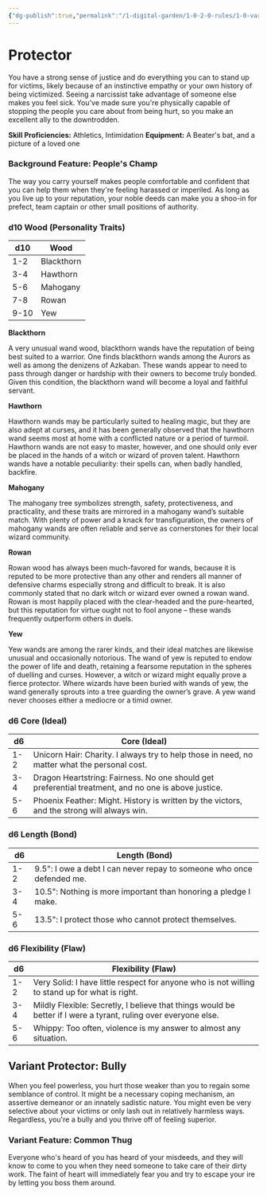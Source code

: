 ```yaml
---
{"dg-publish":true,"permalink":"/1-digital-garden/1-0-2-0-rules/1-0-variant-rules/01-06-1-7-background-protector/"}
---
```


# Protector

You have a strong sense of justice and do everything you can to stand up for victims, likely because of an instinctive empathy or your own history of being victimized. Seeing a narcissist take advantage of someone else makes you feel sick. You've made sure you're physically capable of stopping the people you care about from being hurt, so you make an excellent ally to the downtrodden.

**Skill Proficiencies:** Athletics, Intimidation
**Equipment:** A Beater's bat, and a picture of a loved one

### Background Feature: People's Champ

The way you carry yourself makes people comfortable and confident that you can help them when they're feeling harassed or imperiled. As long as you live up to your reputation, your noble deeds can make you a shoo-in for prefect, team captain or other small positions of authority.

### **d10 Wood (Personality Traits)**

| d10 | Wood        |
| --- | ----------- |
| 1-2 | Blackthorn  |
| 3-4 | Hawthorn    |
| 5-6 | Mahogany    |
| 7-8 | Rowan      |
| 9-10| Yew        |
**Blackthorn**

A very unusual wand wood, blackthorn wands have the reputation of being best suited to a warrior. One finds blackthorn wands among the Aurors as well as among the denizens of Azkaban. These wands appear to need to pass through danger or hardship with their owners to become truly bonded. Given this condition, the blackthorn wand will become a loyal and faithful servant.

**Hawthorn**

Hawthorn wands may be particularly suited to healing magic, but they are also adept at curses, and it has been generally observed that the hawthorn wand seems most at home with a conflicted nature or a period of turmoil. Hawthorn wands are not easy to master, however, and one should only ever be placed in the hands of a witch or wizard of proven talent. Hawthorn wands have a notable peculiarity: their spells can, when badly handled, backfire.

**Mahogany**

The mahogany tree symbolizes strength, safety, protectiveness, and practicality, and these traits are mirrored in a mahogany wand’s suitable match. With plenty of power and a knack for transfiguration, the owners of mahogany wands are often reliable and serve as cornerstones for their local wizard community.

**Rowan**

Rowan wood has always been much-favored for wands, because it is reputed to be more protective than any other and renders all manner of defensive charms especially strong and difficult to break. It is also commonly stated that no dark witch or wizard ever owned a rowan wand. Rowan is most happily placed with the clear-headed and the pure-hearted, but this reputation for virtue ought not to fool anyone – these wands frequently outperform others in duels.

**Yew**

Yew wands are among the rarer kinds, and their ideal matches are likewise unusual and occasionally notorious. The wand of yew is reputed to endow the power of life and death, retaining a fearsome reputation in the spheres of duelling and curses. However, a witch or wizard might equally prove a fierce protector. Where wizards have been buried with wands of yew, the wand generally sprouts into a tree guarding the owner’s grave. A yew wand never chooses either a mediocre or a timid owner.

### **d6 Core (Ideal)**

| d6  | Core (Ideal)                                                                |
| --- | --------------------------------------------------------------------------- |
| 1-2 | Unicorn Hair: Charity. I always try to help those in need, no matter what the personal cost. |
| 3-4 | Dragon Heartstring: Fairness. No one should get preferential treatment, and no one is above justice. |
| 5-6 | Phoenix Feather: Might. History is written by the victors, and the strong will always win. |
### **d6 Length (Bond)**

| d6  | Length (Bond)                                                                                                    |
| --- | ---------------------------------------------------------------------------------------------------------------- |
| 1-2 | 9.5": I owe a debt I can never repay to someone who once defended me.                               |
| 3-4 | 10.5": Nothing is more important than honoring a pledge I make.                                            |
| 5-6 | 13.5": I protect those who cannot protect themselves.                                        |

### **d6 Flexibility (Flaw)**

| d6  | Flexibility (Flaw)                                                                  |
| --- | ----------------------------------------------------------------------------------- |
| 1-2 | Very Solid: I have little respect for anyone who is not willing to stand up for what is right. |
| 3-4 | Mildly Flexible: Secretly, I believe that things would be better if I were a tyrant, ruling over everyone else. |
| 5-6 | Whippy: Too often, violence is my answer to almost any situation. |
## Variant Protector: Bully

When you feel powerless, you hurt those weaker than you to regain some semblance of control. It might be a necessary coping mechanism, an assertive demeanor or an innately sadistic nature. You might even be very selective about your victims or only lash out in relatively harmless ways. Regardless, you're a bully and you thrive off of feeling superior.

### **Variant Feature: Common Thug**

Everyone who's heard of you has heard of your misdeeds, and they will know to come to you when they need someone to take care of their dirty work. The faint of heart will immediately fear you and try to escape your ire by letting you boss them around.